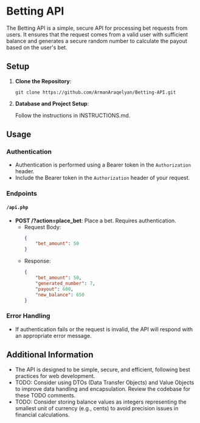 # Betting API

The Betting API is a simple, secure API for processing bet requests from users. It ensures that the request comes from a valid user with sufficient balance and generates a secure random number to calculate the payout based on the user's bet.

## Setup

1. **Clone the Repository**:

    ```
    git clone https://github.com/ArmanAraqelyan/Betting-API.git
    ```

2. **Database and Project Setup**:

   Follow the instructions in INSTRUCTIONS.md.

## Usage

### Authentication

- Authentication is performed using a Bearer token in the `Authorization` header.
- Include the Bearer token in the `Authorization` header of your request.

### Endpoints

#### `/api.php`

- **POST /?action=place_bet**: Place a bet. Requires authentication.
    - Request Body:
        ```json
        {
            "bet_amount": 50
        }
        ```
    - Response:
        ```json
        {
            "bet_amount": 50,
            "generated_number": 7,
            "payout": 600,
            "new_balance": 650
        }
        ```

### Error Handling

- If authentication fails or the request is invalid, the API will respond with an appropriate error message.

## Additional Information

- The API is designed to be simple, secure, and efficient, following best practices for web development.
- TODO: Consider using DTOs (Data Transfer Objects) and Value Objects to improve data handling and encapsulation. Review the codebase for these TODO comments.
- TODO: Consider storing balance values as integers representing the smallest unit of currency (e.g., cents) to avoid precision issues in financial calculations.
